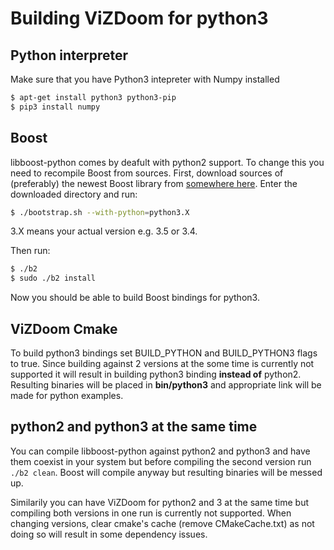 # Building ViZDoom for python3

## Python interpreter
Make sure that you have Python3 intepreter with Numpy installed
```bash
$ apt-get install python3 python3-pip
$ pip3 install numpy
```
## Boost
libboost-python comes by deafult with python2 support. To change this you need to recompile Boost from sources. First, download sources of (preferably) the newest Boost library from [somewhere here](http://www.boost.org/users/download/). Enter the downloaded directory and run:

```bash
$ ./bootstrap.sh --with-python=python3.X
```
3.X means  your actual version e.g. 3.5 or 3.4.

Then run:
```bash
$ ./b2
$ sudo ./b2 install
```
Now you should be able to build Boost bindings for python3.

## ViZDoom Cmake
To build python3 bindings set BUILD_PYTHON and BUILD_PYTHON3 flags to true. Since building against 2 versions at the some time is currently not supported it will result in building python3 binding **instead of** python2. Resulting binaries will be placed in **bin/python3** and appropriate link will be made for python examples. 

## python2 and python3 at the same time

You can compile libboost-python against python2 and python3 and have them coexist in your system but before compiling the second version run `./b2 clean`. Boost will compile anyway but resulting binaries will be messed up.

Similarily you can have ViZDoom for python2 and 3 at the same time but compiling both versions in one run is currently not supported. When changing versions, clear cmake's cache (remove CMakeCache.txt) as not doing so will result in some dependency issues.


